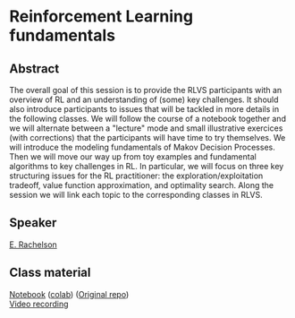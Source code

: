 # Reinforcement Learning fundamentals

## Abstract

The overall goal of this session is to provide the RLVS participants with an overview of RL and an understanding of (some) key challenges. It should also introduce participants to issues that will be tackled in more details in the following classes. We will follow the course of a notebook together and we will alternate between a "lecture" mode and small illustrative exercices (with corrections) that the participants will have time to try themselves. We will introduce the modeling fundamentals of Makov Decision Processes. Then we will move our way up from toy examples and fundamental algorithms to key challenges in RL. In particular, we will focus on three key structuring issues for the RL practitioner: the exploration/exploitation tradeoff, value function approximation, and optimality search. Along the session we will link each topic to the corresponding classes in RLVS.

## Speaker

[E. Rachelson](emmanuel-rachelson.md)

## Class material

[Notebook](class-material/rl_fundamentals/rlvs_rl_fundamentals.zip) ([colab](https://colab.research.google.com/github/RL-VS/rlvs2021/blob/main/docs/class-material/rl_fundamentals/RL%20fundamentals.ipynb)) ([Original repo](https://github.com/erachelson/rlvs_rl_fundamentals))   
[Video recording](https://us02web.zoom.us/rec/share/MWtnw0po1eTht9TZ2-WgmisIW1eV0TUtJ-pOh6j4yy3v7KxPj8lQBDpR0l2uKCl4.yu9MGKmvEd-sUYZ9?startTime=1616661078000)
